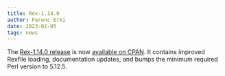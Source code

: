 ```yaml
---
title: Rex-1.14.0
author: Ferenc Erki
date: 2023-02-05
tags: news
---
```


The [Rex-1.14.0 release](/docs/release_notes/1.14.0.html) is now [available on CPAN](https://metacpan.org/release/FERKI/Rex-1.14.0). It contains improved Rexfile loading, documentation updates, and bumps the minimum required Perl version to 5.12.5.

